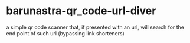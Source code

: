 # barunastra-qr_code-url-diver
a simple qr code scanner that, if presented with an url, will search for the end point of such url (bypassing link shorteners)
